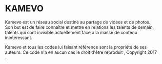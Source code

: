 # KAMEVO

Kamevo est un réseau social destiné au partage de vidéos et de photos.
Son but est de faire connaître et mettre en relations les talents de demain, talents qui sont invisible actuellement face à la masse de contenu inintéressant. 

Kamevo et tous les codes lui faisant référence sont la propriété de ses auteurs. Ce code n'a en aucun cas le droit d'être reproduit , Copyright 2017 .
